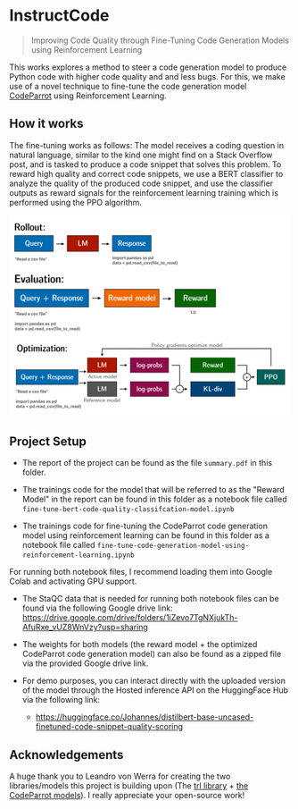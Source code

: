 # InstructCode

> Improving Code Quality through Fine-Tuning Code Generation Models using Reinforcement Learning

This works explores a method to steer a code generation model to produce Python code with higher code quality and and less bugs. For this, we make use of a novel technique to fine-tune the code generation model [CodeParrot](https://huggingface.co/codeparrot) using Reinforcement Learning.

## How it works

The fine-tuning works as follows: The model receives a coding question in natural language, similar to the kind one might find on a Stack Overflow post, and is tasked to produce a code snippet that solves this problem. To reward high quality and correct code snippets, we use a BERT classifier to analyze the quality of the produced code snippet, and use the classifier outputs as reward signals for the reinforcement learning training which is performed using the PPO algorithm.

![Sketch of fine-tuning workflow](https://github.com/JohannesHa/InstructCode/blob/master/media/sketch-of-the-workflow.png?raw=true)

## Project Setup

- The report of the project can be found as the file `summary.pdf` in this folder.

- The trainings code for the model that will be referred to as the "Reward Model" in the report can be found in this folder as a notebook file called `fine-tune-bert-code-quality-classifcation-model.ipynb`

- The trainings code for fine-tuning the CodeParrot code generation model using reinforcement learning can be found in this folder as a notebook file called `fine-tune-code-generation-model-using-reinforcement-learning.ipynb`

For running both notebook files, I recommend loading them into Google Colab and activating GPU support. 

- The StaQC data that is needed for running both notebook files can be found via the following Google drive link: https://drive.google.com/drive/folders/1iZevo7TgNXjukTh-AfuRxe_vUZ8WnVzy?usp=sharing

- The weights for both models (the reward model + the optimized CodeParrot code generation model) can also be found as a zipped file via the provided Google drive link. 
- For demo purposes, you can interact directly with the uploaded version of the model through the Hosted inference API on the HuggingFace Hub via the following link:
    - https://huggingface.co/Johannes/distilbert-base-uncased-finetuned-code-snippet-quality-scoring


## Acknowledgements
A huge thank you to Leandro von Werra for creating the two libraries/models this project is building upon (The [trl library](https://github.com/lvwerra/trl) + [the CodeParrot models](https://huggingface.co/blog/codeparrot)). I really appreciate your open-source work!
